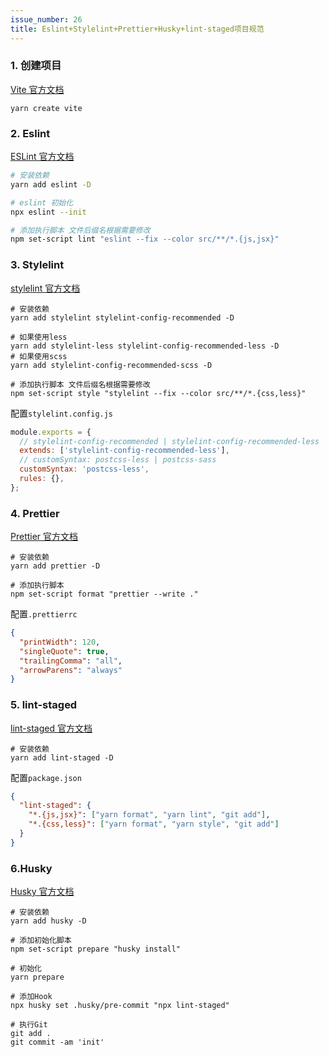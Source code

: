 ```yaml
---
issue_number: 26
title: Eslint+Stylelint+Prettier+Husky+lint-staged项目规范
---
```


### **1. 创建项目**

[Vite 官方文档](https://cn.vitejs.dev/guide/#scaffolding-your-first-vite-project)

```shell
yarn create vite
```

### **2. Eslint**

[ESLint 官方文档](https://cn.eslint.org/docs/user-guide/configuring)

```bash
# 安装依赖
yarn add eslint -D

# eslint 初始化
npx eslint --init

# 添加执行脚本 文件后缀名根据需要修改
npm set-script lint "eslint --fix --color src/**/*.{js,jsx}"
```

### **3. Stylelint**

[stylelint 官方文档](https://stylelint.io/user-guide/get-started)

```shell
# 安装依赖
yarn add stylelint stylelint-config-recommended -D

# 如果使用less
yarn add stylelint-less stylelint-config-recommended-less -D
# 如果使用scss
yarn add stylelint-config-recommended-scss -D

# 添加执行脚本 文件后缀名根据需要修改
npm set-script style "stylelint --fix --color src/**/*.{css,less}"
```

配置`stylelint.config.js`

```javascript
module.exports = {
  // stylelint-config-recommended | stylelint-config-recommended-less | stylelint-config-recommended-scss
  extends: ['stylelint-config-recommended-less'],
  // customSyntax: postcss-less | postcss-sass
  customSyntax: 'postcss-less',
  rules: {},
};
```

### **4. Prettier**

[Prettier 官方文档](https://prettier.io/docs/en/options.html)

```shell
# 安装依赖
yarn add prettier -D

# 添加执行脚本
npm set-script format "prettier --write ."
```

配置`.prettierrc`

```json
{
  "printWidth": 120,
  "singleQuote": true,
  "trailingComma": "all",
  "arrowParens": "always"
}
```

### **5. lint-staged**

[lint-staged 官方文档](https://github.com/okonet/lint-staged)

```shell
# 安装依赖
yarn add lint-staged -D
```

配置`package.json`

```json
{
  "lint-staged": {
    "*.{js,jsx}": ["yarn format", "yarn lint", "git add"],
    "*.{css,less}": ["yarn format", "yarn style", "git add"]
  }
}
```

### **6.Husky**

[Husky 官方文档](https://github.com/typicode/husky)

```shell
# 安装依赖
yarn add husky -D

# 添加初始化脚本
npm set-script prepare "husky install"

# 初始化
yarn prepare

# 添加Hook
npx husky set .husky/pre-commit "npx lint-staged"

# 执行Git
git add .
git commit -am 'init'
```
